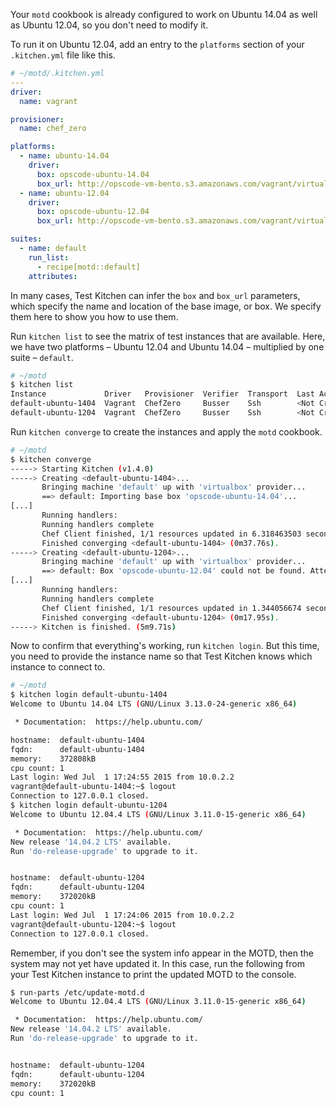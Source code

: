 Your `motd` cookbook is already configured to work on Ubuntu 14.04 as well as Ubuntu 12.04, so you don't need to modify it.

To run it on Ubuntu 12.04, add an entry to the `platforms` section of your <code class="file-path">.kitchen.yml</code> file like this.

```yaml
# ~/motd/.kitchen.yml
---
driver:
  name: vagrant

provisioner:
  name: chef_zero

platforms:
  - name: ubuntu-14.04
    driver:
      box: opscode-ubuntu-14.04
      box_url: http://opscode-vm-bento.s3.amazonaws.com/vagrant/virtualbox/opscode_ubuntu-14.04_chef-provisionerless.box
  - name: ubuntu-12.04
    driver:
      box: opscode-ubuntu-12.04
      box_url: http://opscode-vm-bento.s3.amazonaws.com/vagrant/virtualbox/opscode_ubuntu-12.04_chef-provisionerless.box

suites:
  - name: default
    run_list:
      - recipe[motd::default]
    attributes:
```

In many cases, Test Kitchen can infer the `box` and `box_url` parameters, which specify the name and location of the base image, or box. We specify them here to show you how to use them.

Run `kitchen list` to see the matrix of test instances that are available. Here, we have two platforms &ndash; Ubuntu 12.04 and Ubuntu 14.04 &ndash; multiplied by one suite &ndash; `default`.

```bash
# ~/motd
$ kitchen list
Instance             Driver   Provisioner  Verifier  Transport  Last Action
default-ubuntu-1404  Vagrant  ChefZero     Busser    Ssh        <Not Created>
default-ubuntu-1204  Vagrant  ChefZero     Busser    Ssh        <Not Created>
```

Run `kitchen converge` to create the instances and apply the `motd` cookbook.

```bash
# ~/motd
$ kitchen converge
-----> Starting Kitchen (v1.4.0)
-----> Creating <default-ubuntu-1404>...
       Bringing machine 'default' up with 'virtualbox' provider...
       ==> default: Importing base box 'opscode-ubuntu-14.04'...
[...]
       Running handlers:
       Running handlers complete
       Chef Client finished, 1/1 resources updated in 6.318463503 seconds
       Finished converging <default-ubuntu-1404> (0m37.76s).
-----> Creating <default-ubuntu-1204>...
       Bringing machine 'default' up with 'virtualbox' provider...
       ==> default: Box 'opscode-ubuntu-12.04' could not be found. Attempting to find and install...
[...]
       Running handlers:
       Running handlers complete
       Chef Client finished, 1/1 resources updated in 1.344056674 seconds
       Finished converging <default-ubuntu-1204> (0m17.95s).
-----> Kitchen is finished. (5m9.71s)
```

Now to confirm that everything's working, run `kitchen login`. But this time, you need to provide the instance name so that Test Kitchen knows which instance to connect to.

```bash
# ~/motd
$ kitchen login default-ubuntu-1404
Welcome to Ubuntu 14.04 LTS (GNU/Linux 3.13.0-24-generic x86_64)

 * Documentation:  https://help.ubuntu.com/

hostname:  default-ubuntu-1404
fqdn:      default-ubuntu-1404
memory:    372808kB
cpu count: 1
Last login: Wed Jul  1 17:24:55 2015 from 10.0.2.2
vagrant@default-ubuntu-1404:~$ logout
Connection to 127.0.0.1 closed.
$ kitchen login default-ubuntu-1204
Welcome to Ubuntu 12.04.4 LTS (GNU/Linux 3.11.0-15-generic x86_64)

 * Documentation:  https://help.ubuntu.com/
New release '14.04.2 LTS' available.
Run 'do-release-upgrade' to upgrade to it.


hostname:  default-ubuntu-1204
fqdn:      default-ubuntu-1204
memory:    372020kB
cpu count: 1
Last login: Wed Jul  1 17:24:06 2015 from 10.0.2.2
vagrant@default-ubuntu-1204:~$ logout
Connection to 127.0.0.1 closed.
```

Remember, if you don't see the system info appear in the MOTD, then the system may not yet have updated it. In this case, run the following from your Test Kitchen instance to print the updated MOTD to the console.

```bash
$ run-parts /etc/update-motd.d
Welcome to Ubuntu 12.04.4 LTS (GNU/Linux 3.11.0-15-generic x86_64)

 * Documentation:  https://help.ubuntu.com/
New release '14.04.2 LTS' available.
Run 'do-release-upgrade' to upgrade to it.


hostname:  default-ubuntu-1204
fqdn:      default-ubuntu-1204
memory:    372020kB
cpu count: 1
```

